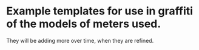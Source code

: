 # Example templates for use in graffiti of the models of meters used.

They will be adding more over time, when they are refined.